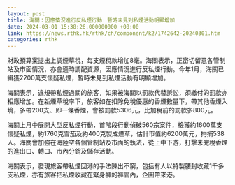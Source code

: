```yaml
---
layout: post
title: 海關：因應情況進行反私煙行動　暫時未見到私煙活動明顯增加
date: 2024-03-01 15:38:26.000000000 +08:00
link: https://news.rthk.hk/rthk/ch/component/k2/1742642-20240301.htm
categories: rthk
---
```


財政預算案提出上調煙草稅，每支煙稅款增加8毫。海關表示，正密切留意各管制站及市面情況，亦會適時調配資源，因應情況進行反私煙行動。今年1月，海關已緝獲2200萬支懷疑私煙，暫時未見到私煙活動有明顯增加。

海關表示，違規帶私煙過關的旅客，如果被海關以罰款代替訴訟，須繳付的罰款亦相應增加。在新煙草稅率下，旅客如在扣除免稅優惠的香煙數量下，帶其他香煙入境，多帶200支、即一條香煙，會被罰款5306元，比加稅前的罰款多800元。

海關上月中展開大型反私煙行動，首階段行動偵破560宗案件，檢獲約1600萬支懷疑私煙，約1760克雪茄及約400克製成煙草，估計市值約6200萬元，拘捕538人。海關會加強在海陸空各個管制站及市面的執法，從上中下游，打擊未完稅香煙的進出口、轉口、市內分銷及儲存活動。

海關表示，發現旅客帶私煙回港的手法陳出不窮，包括有人以特製腰封收藏1千多支私煙，亦有旅客把私煙收藏在緊身褲的褲管內，企圖帶來港。
